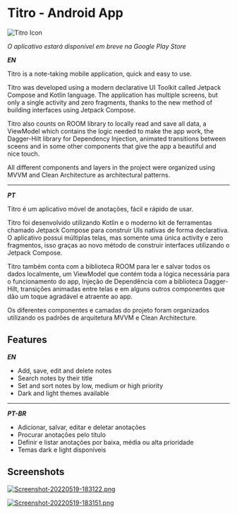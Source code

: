 
# Titro - Android App

![Titro Icon](https://i.postimg.cc/wT9M3R2n/splash-icon-1.png "Titro Icon")

*O aplicativo estará disponível em breve na Google Play Store* 

***EN***

Titro is a note-taking mobile application, quick and easy to use.

Titro was developed using a modern declarative UI Toolkit called Jetpack Compose and Kotlin language.
The application has multiple screens, but only a single activity and zero fragments,
thanks to the new method of building interfaces using Jetpack Compose.

Titro also counts on ROOM library to locally read and save all data,
a ViewModel which contains the logic needed to make the app work,
the Dagger-Hilt library for Dependency Injection,
animated transitions between sceens and in some other components that give the app a beautiful and nice touch.

All different components and layers in the project were organized using MVVM and Clean Architecture as architectural patterns.

____

***PT***

Titro é um aplicativo móvel de anotações, fácil e rápido de usar.

Titro foi desenvolvido utilizando Kotlin e o moderno kit de ferramentas chamado Jetpack Compose para construir UIs nativas de forma declarativa.
O aplicativo possui múltiplas telas, mas somente uma única activity e zero fragmentos,
isso graças ao novo método de construir interfaces utilizando o Jetpack Compose.

Titro também conta com a biblioteca ROOM para ler e salvar todos os dados localmente,
um ViewModel que contém toda a lógica necessária para o funcionamento do app,
Injeção de Dependência com a biblioteca Dagger-Hilt,
transições animadas entre telas e em alguns outros componentes que dão um toque agradável e atraente ao app.

Os diferentes componentes e camadas do projeto foram organizados utilizando os padrões de arquitetura MVVM e Clean Architecture.



## Features

***EN***

- Add, save, edit and delete notes
- Search notes by their title
- Set and sort notes by low, medium or high priority
- Dark and light themes available

____

***PT-BR***

- Adicionar, salvar, editar e deletar anotações
- Procurar anotações pelo título
- Definir e listar anotações por baixa, média ou alta prioridade
- Temas dark e light disponíveis


## Screenshots

[![Screenshot-20220519-183122.png](https://i.postimg.cc/zBL7bHvn/Screenshot-20220519-183122.png)](https://postimg.cc/sQr7bXpX)

[![Screenshot-20220519-183151.png](https://i.postimg.cc/66vzBZDK/Screenshot-20220519-183151.png)](https://postimg.cc/HjTb2rYv)
